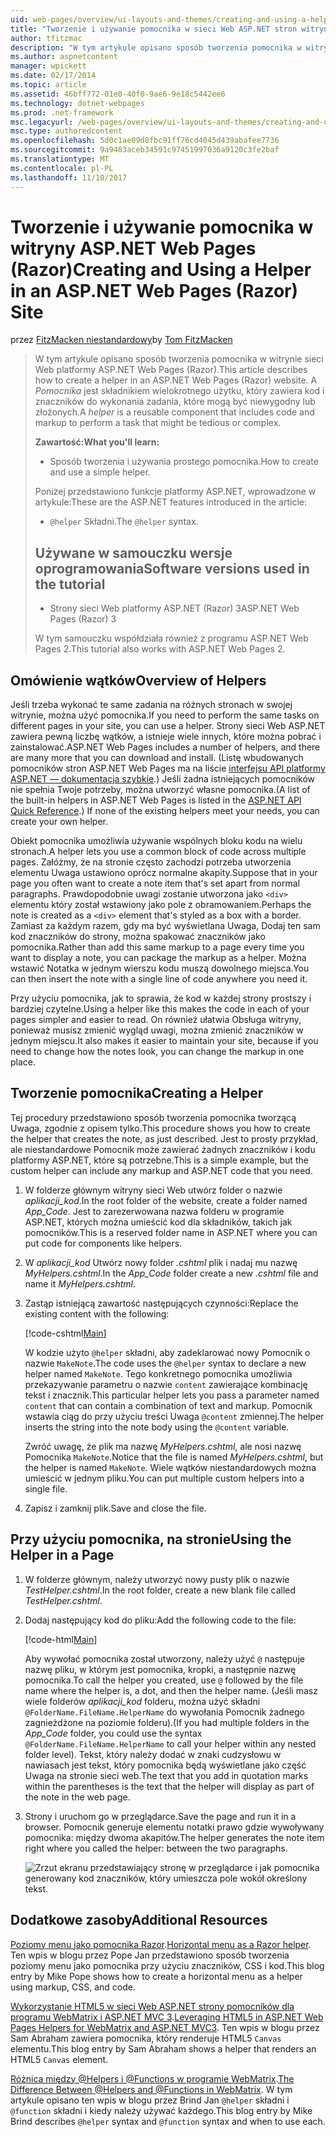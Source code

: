 ```yaml
---
uid: web-pages/overview/ui-layouts-and-themes/creating-and-using-a-helper-in-an-aspnet-web-pages-site
title: "Tworzenie i używanie pomocnika w sieci Web ASP.NET stron witryny (Razor) | Dokumentacja firmy Microsoft"
author: tfitzmac
description: "W tym artykule opisano sposób tworzenia pomocnika w witrynie sieci Web platformy ASP.NET Web Pages (Razor). Pomocnik jest składnikiem wielokrotnego użytku, który zawiera kod i znaczników do wydajności..."
ms.author: aspnetcontent
manager: wpickett
ms.date: 02/17/2014
ms.topic: article
ms.assetid: 46bff772-01e0-40f0-9ae6-9e18c5442ee6
ms.technology: dotnet-webpages
ms.prod: .net-framework
msc.legacyurl: /web-pages/overview/ui-layouts-and-themes/creating-and-using-a-helper-in-an-aspnet-web-pages-site
msc.type: authoredcontent
ms.openlocfilehash: 5d0c1ae09d8fbc91ff76cd4045d439abafee7736
ms.sourcegitcommit: 9a9483aceb34591c97451997036a9120c3fe2baf
ms.translationtype: MT
ms.contentlocale: pl-PL
ms.lasthandoff: 11/10/2017
---
```

<a name="creating-and-using-a-helper-in-an-aspnet-web-pages-razor-site"></a><span data-ttu-id="2f1d4-104">Tworzenie i używanie pomocnika w witryny ASP.NET Web Pages (Razor)</span><span class="sxs-lookup"><span data-stu-id="2f1d4-104">Creating and Using a Helper in an ASP.NET Web Pages (Razor) Site</span></span>
====================
<span data-ttu-id="2f1d4-105">przez [FitzMacken niestandardowy](https://github.com/tfitzmac)</span><span class="sxs-lookup"><span data-stu-id="2f1d4-105">by [Tom FitzMacken](https://github.com/tfitzmac)</span></span>

> <span data-ttu-id="2f1d4-106">W tym artykule opisano sposób tworzenia pomocnika w witrynie sieci Web platformy ASP.NET Web Pages (Razor).</span><span class="sxs-lookup"><span data-stu-id="2f1d4-106">This article describes how to create a helper in an ASP.NET Web Pages (Razor) website.</span></span> <span data-ttu-id="2f1d4-107">A *Pomocnika* jest składnikiem wielokrotnego użytku, który zawiera kod i znaczników do wykonania zadania, które mogą być niewygodny lub złożonych.</span><span class="sxs-lookup"><span data-stu-id="2f1d4-107">A *helper* is a reusable component that includes code and markup to perform a task that might be tedious or complex.</span></span>
> 
> <span data-ttu-id="2f1d4-108">**Zawartość:**</span><span class="sxs-lookup"><span data-stu-id="2f1d4-108">**What you'll learn:**</span></span> 
> 
> - <span data-ttu-id="2f1d4-109">Sposób tworzenia i używania prostego pomocnika.</span><span class="sxs-lookup"><span data-stu-id="2f1d4-109">How to create and use a simple helper.</span></span>
> 
> <span data-ttu-id="2f1d4-110">Poniżej przedstawiono funkcje platformy ASP.NET, wprowadzone w artykule:</span><span class="sxs-lookup"><span data-stu-id="2f1d4-110">These are the ASP.NET features introduced in the article:</span></span>
> 
> - <span data-ttu-id="2f1d4-111">`@helper` Składni.</span><span class="sxs-lookup"><span data-stu-id="2f1d4-111">The `@helper` syntax.</span></span>
>   
> 
> ## <a name="software-versions-used-in-the-tutorial"></a><span data-ttu-id="2f1d4-112">Używane w samouczku wersje oprogramowania</span><span class="sxs-lookup"><span data-stu-id="2f1d4-112">Software versions used in the tutorial</span></span>
> 
> 
> - <span data-ttu-id="2f1d4-113">Strony sieci Web platformy ASP.NET (Razor) 3</span><span class="sxs-lookup"><span data-stu-id="2f1d4-113">ASP.NET Web Pages (Razor) 3</span></span>
>   
> 
> <span data-ttu-id="2f1d4-114">W tym samouczku współdziała również z programu ASP.NET Web Pages 2.</span><span class="sxs-lookup"><span data-stu-id="2f1d4-114">This tutorial also works with ASP.NET Web Pages 2.</span></span>


## <a name="overview-of-helpers"></a><span data-ttu-id="2f1d4-115">Omówienie wątków</span><span class="sxs-lookup"><span data-stu-id="2f1d4-115">Overview of Helpers</span></span>

<span data-ttu-id="2f1d4-116">Jeśli trzeba wykonać te same zadania na różnych stronach w swojej witrynie, można użyć pomocnika.</span><span class="sxs-lookup"><span data-stu-id="2f1d4-116">If you need to perform the same tasks on different pages in your site, you can use a helper.</span></span> <span data-ttu-id="2f1d4-117">Strony sieci Web ASP.NET zawiera pewną liczbę wątków, a istnieje wiele innych, które można pobrać i zainstalować.</span><span class="sxs-lookup"><span data-stu-id="2f1d4-117">ASP.NET Web Pages includes a number of helpers, and there are many more that you can download and install.</span></span> <span data-ttu-id="2f1d4-118">(Listę wbudowanych pomocników stron ASP.NET Web Pages ma na liście [interfejsu API platformy ASP.NET — dokumentacja szybkie](https://go.microsoft.com/fwlink/?LinkId=202907).) Jeśli żadna istniejących pomocników nie spełnia Twoje potrzeby, można utworzyć własne pomocnika.</span><span class="sxs-lookup"><span data-stu-id="2f1d4-118">(A list of the built-in helpers in ASP.NET Web Pages is listed in the [ASP.NET API Quick Reference](https://go.microsoft.com/fwlink/?LinkId=202907).) If none of the existing helpers meet your needs, you can create your own helper.</span></span>

<span data-ttu-id="2f1d4-119">Obiekt pomocnika umożliwia używanie wspólnych bloku kodu na wielu stronach.</span><span class="sxs-lookup"><span data-stu-id="2f1d4-119">A helper lets you use a common block of code across multiple pages.</span></span> <span data-ttu-id="2f1d4-120">Załóżmy, że na stronie często zachodzi potrzeba utworzenia elementu Uwaga ustawiono oprócz normalne akapity.</span><span class="sxs-lookup"><span data-stu-id="2f1d4-120">Suppose that in your page you often want to create a note item that's set apart from normal paragraphs.</span></span> <span data-ttu-id="2f1d4-121">Prawdopodobnie uwagi zostanie utworzona jako `<div>` elementu który został wstawiony jako pole z obramowaniem.</span><span class="sxs-lookup"><span data-stu-id="2f1d4-121">Perhaps the note is created as a `<div>` element that's styled as a box with a border.</span></span> <span data-ttu-id="2f1d4-122">Zamiast za każdym razem, gdy ma być wyświetlana Uwaga, Dodaj ten sam kod znaczników do strony, można spakować znaczników jako pomocnika.</span><span class="sxs-lookup"><span data-stu-id="2f1d4-122">Rather than add this same markup to a page every time you want to display a note, you can package the markup as a helper.</span></span> <span data-ttu-id="2f1d4-123">Można wstawić Notatka w jednym wierszu kodu muszą dowolnego miejsca.</span><span class="sxs-lookup"><span data-stu-id="2f1d4-123">You can then insert the note with a single line of code anywhere you need it.</span></span>

<span data-ttu-id="2f1d4-124">Przy użyciu pomocnika, jak to sprawia, że kod w każdej strony prostszy i bardziej czytelne.</span><span class="sxs-lookup"><span data-stu-id="2f1d4-124">Using a helper like this makes the code in each of your pages simpler and easier to read.</span></span> <span data-ttu-id="2f1d4-125">On również ułatwia Obsługa witryny, ponieważ musisz zmienić wygląd uwagi, można zmienić znaczników w jednym miejscu.</span><span class="sxs-lookup"><span data-stu-id="2f1d4-125">It also makes it easier to maintain your site, because if you need to change how the notes look, you can change the markup in one place.</span></span>

## <a name="creating-a-helper"></a><span data-ttu-id="2f1d4-126">Tworzenie pomocnika</span><span class="sxs-lookup"><span data-stu-id="2f1d4-126">Creating a Helper</span></span>

<span data-ttu-id="2f1d4-127">Tej procedury przedstawiono sposób tworzenia pomocnika tworzącą Uwaga, zgodnie z opisem tylko.</span><span class="sxs-lookup"><span data-stu-id="2f1d4-127">This procedure shows you how to create the helper that creates the note, as just described.</span></span> <span data-ttu-id="2f1d4-128">Jest to prosty przykład, ale niestandardowe Pomocnik może zawierać żadnych znaczników i kodu platformy ASP.NET, które są potrzebne.</span><span class="sxs-lookup"><span data-stu-id="2f1d4-128">This is a simple example, but the custom helper can include any markup and ASP.NET code that you need.</span></span>

1. <span data-ttu-id="2f1d4-129">W folderze głównym witryny sieci Web utwórz folder o nazwie *aplikacji\_kod*.</span><span class="sxs-lookup"><span data-stu-id="2f1d4-129">In the root folder of the website, create a folder named *App\_Code*.</span></span> <span data-ttu-id="2f1d4-130">Jest to zarezerwowana nazwa folderu w programie ASP.NET, których można umieścić kod dla składników, takich jak pomocników.</span><span class="sxs-lookup"><span data-stu-id="2f1d4-130">This is a reserved folder name in ASP.NET where you can put code for components like helpers.</span></span>
2. <span data-ttu-id="2f1d4-131">W *aplikacji\_kod* Utwórz nowy folder *.cshtml* plik i nadaj mu nazwę *MyHelpers.cshtml*.</span><span class="sxs-lookup"><span data-stu-id="2f1d4-131">In the *App\_Code* folder create a new *.cshtml* file and name it *MyHelpers.cshtml*.</span></span>
3. <span data-ttu-id="2f1d4-132">Zastąp istniejącą zawartość następujących czynności:</span><span class="sxs-lookup"><span data-stu-id="2f1d4-132">Replace the existing content with the following:</span></span>

    [!code-cshtml[Main](creating-and-using-a-helper-in-an-aspnet-web-pages-site/samples/sample1.cshtml)]

    <span data-ttu-id="2f1d4-133">W kodzie użyto `@helper` składni, aby zadeklarować nowy Pomocnik o nazwie `MakeNote`.</span><span class="sxs-lookup"><span data-stu-id="2f1d4-133">The code uses the `@helper` syntax to declare a new helper named `MakeNote`.</span></span> <span data-ttu-id="2f1d4-134">Tego konkretnego pomocnika umożliwia przekazywanie parametru o nazwie `content` zawierające kombinację tekst i znacznik.</span><span class="sxs-lookup"><span data-stu-id="2f1d4-134">This particular helper lets you pass a parameter named `content` that can contain a combination of text and markup.</span></span> <span data-ttu-id="2f1d4-135">Pomocnik wstawia ciąg do przy użyciu treści Uwaga `@content` zmiennej.</span><span class="sxs-lookup"><span data-stu-id="2f1d4-135">The helper inserts the string into the note body using the `@content` variable.</span></span>

    <span data-ttu-id="2f1d4-136">Zwróć uwagę, że plik ma nazwę *MyHelpers.cshtml*, ale nosi nazwę Pomocnika `MakeNote`.</span><span class="sxs-lookup"><span data-stu-id="2f1d4-136">Notice that the file is named *MyHelpers.cshtml*, but the helper is named `MakeNote`.</span></span> <span data-ttu-id="2f1d4-137">Wiele wątków niestandardowych można umieścić w jednym pliku.</span><span class="sxs-lookup"><span data-stu-id="2f1d4-137">You can put multiple custom helpers into a single file.</span></span>
4. <span data-ttu-id="2f1d4-138">Zapisz i zamknij plik.</span><span class="sxs-lookup"><span data-stu-id="2f1d4-138">Save and close the file.</span></span>

## <a name="using-the-helper-in-a-page"></a><span data-ttu-id="2f1d4-139">Przy użyciu pomocnika, na stronie</span><span class="sxs-lookup"><span data-stu-id="2f1d4-139">Using the Helper in a Page</span></span>

1. <span data-ttu-id="2f1d4-140">W folderze głównym, należy utworzyć nowy pusty plik o nazwie *TestHelper.cshtml*.</span><span class="sxs-lookup"><span data-stu-id="2f1d4-140">In the root folder, create a new blank file called *TestHelper.cshtml*.</span></span>
2. <span data-ttu-id="2f1d4-141">Dodaj następujący kod do pliku:</span><span class="sxs-lookup"><span data-stu-id="2f1d4-141">Add the following code to the file:</span></span>

    [!code-html[Main](creating-and-using-a-helper-in-an-aspnet-web-pages-site/samples/sample2.html)]

    <span data-ttu-id="2f1d4-142">Aby wywołać pomocnika został utworzony, należy użyć `@` następuje nazwę pliku, w którym jest pomocnika, kropki, a następnie nazwę pomocnika.</span><span class="sxs-lookup"><span data-stu-id="2f1d4-142">To call the helper you created, use `@` followed by the file name where the helper is, a dot, and then the helper name.</span></span> <span data-ttu-id="2f1d4-143">(Jeśli masz wiele folderów *aplikacji\_kod* folderu, można użyć składni `@FolderName.FileName.HelperName` do wywołania Pomocnik żadnego zagnieżdżone na poziomie folderu).</span><span class="sxs-lookup"><span data-stu-id="2f1d4-143">(If you had multiple folders in the *App\_Code* folder, you could use the syntax `@FolderName.FileName.HelperName` to call your helper within any nested folder level).</span></span> <span data-ttu-id="2f1d4-144">Tekst, który należy dodać w znaki cudzysłowu w nawiasach jest tekst, który pomocnika będą wyświetlane jako część Uwaga na stronie sieci web.</span><span class="sxs-lookup"><span data-stu-id="2f1d4-144">The text that you add in quotation marks within the parentheses is the text that the helper will display as part of the note in the web page.</span></span>
3. <span data-ttu-id="2f1d4-145">Strony i uruchom go w przeglądarce.</span><span class="sxs-lookup"><span data-stu-id="2f1d4-145">Save the page and run it in a browser.</span></span> <span data-ttu-id="2f1d4-146">Pomocnik generuje elementu notatki prawo gdzie wywoływany pomocnika: między dwoma akapitów.</span><span class="sxs-lookup"><span data-stu-id="2f1d4-146">The helper generates the note item right where you called the helper: between the two paragraphs.</span></span>

    ![Zrzut ekranu przedstawiający stronę w przeglądarce i jak pomocnika generowany kod znaczników, który umieszcza pole wokół określony tekst.](creating-and-using-a-helper-in-an-aspnet-web-pages-site/_static/image1.jpg)

## <a name="additional-resources"></a><span data-ttu-id="2f1d4-148">Dodatkowe zasoby</span><span class="sxs-lookup"><span data-stu-id="2f1d4-148">Additional Resources</span></span>


<span data-ttu-id="2f1d4-149">[Poziomy menu jako pomocnika Razor](http://mikepope.com/blog/DisplayBlog.aspx?permalink=2341).</span><span class="sxs-lookup"><span data-stu-id="2f1d4-149">[Horizontal menu as a Razor helper](http://mikepope.com/blog/DisplayBlog.aspx?permalink=2341).</span></span> <span data-ttu-id="2f1d4-150">Ten wpis w blogu przez Pope Jan przedstawiono sposób tworzenia poziomy menu jako pomocnika przy użyciu znaczników, CSS i kod.</span><span class="sxs-lookup"><span data-stu-id="2f1d4-150">This blog entry by Mike Pope shows how to create a horizontal menu as a helper using markup, CSS, and code.</span></span>

<span data-ttu-id="2f1d4-151">[Wykorzystanie HTML5 w sieci Web ASP.NET strony pomocników dla programu WebMatrix i ASP.NET MVC 3](http://geekswithblogs.net/wildturtle/archive/2010/11/08/html5-in-asp.net-web-pages-helpers-for-webmatrix-and_aspnet_mvc3.aspx).</span><span class="sxs-lookup"><span data-stu-id="2f1d4-151">[Leveraging HTML5 in ASP.NET Web Pages Helpers for WebMatrix and ASP.NET MVC3](http://geekswithblogs.net/wildturtle/archive/2010/11/08/html5-in-asp.net-web-pages-helpers-for-webmatrix-and_aspnet_mvc3.aspx).</span></span> <span data-ttu-id="2f1d4-152">Ten wpis w blogu przez Sam Abraham zawiera pomocnika, który renderuje HTML5 `Canvas` elementu.</span><span class="sxs-lookup"><span data-stu-id="2f1d4-152">This blog entry by Sam Abraham shows a helper that renders an HTML5 `Canvas` element.</span></span>

<span data-ttu-id="2f1d4-153">[Różnica między @Helpers i @Functions w programie WebMatrix](http://www.mikesdotnetting.com/Article/173/The-Difference-Between-@Helpers-and-@Functions-In-WebMatrix).</span><span class="sxs-lookup"><span data-stu-id="2f1d4-153">[The Difference Between @Helpers and @Functions in WebMatrix](http://www.mikesdotnetting.com/Article/173/The-Difference-Between-@Helpers-and-@Functions-In-WebMatrix).</span></span> <span data-ttu-id="2f1d4-154">W tym artykule opisano ten wpis w blogu przez Brind Jan `@helper` składni i `@function` składni i kiedy należy używać każdego.</span><span class="sxs-lookup"><span data-stu-id="2f1d4-154">This blog entry by Mike Brind describes `@helper` syntax and `@function` syntax and when to use each.</span></span>
